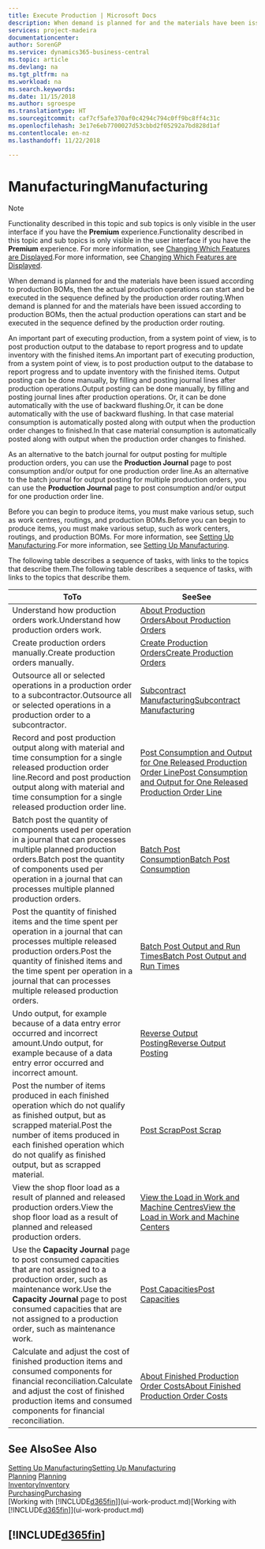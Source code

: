 ```yaml
---
title: Execute Production | Microsoft Docs
description: When demand is planned for and the materials have been issued according to production BOMs, then the actual production operations can start and be executed in the sequence defined by the production order routing.
services: project-madeira
documentationcenter: 
author: SorenGP
ms.service: dynamics365-business-central
ms.topic: article
ms.devlang: na
ms.tgt_pltfrm: na
ms.workload: na
ms.search.keywords: 
ms.date: 11/15/2018
ms.author: sgroespe
ms.translationtype: HT
ms.sourcegitcommit: caf7cf5afe370af0c4294c794c0ff9bc8ff4c31c
ms.openlocfilehash: 3e17e6eb7700027d53cbbd2f05292a7bd828d1af
ms.contentlocale: en-nz
ms.lasthandoff: 11/22/2018

---
```

# <a name="manufacturing"></a><span data-ttu-id="1bdef-103">Manufacturing</span><span class="sxs-lookup"><span data-stu-id="1bdef-103">Manufacturing</span></span>
> [!NOTE]
> <span data-ttu-id="1bdef-104">Functionality described in this topic and sub topics is only visible in the user interface if you have the **Premium** experience.</span><span class="sxs-lookup"><span data-stu-id="1bdef-104">Functionality described in this topic and sub topics is only visible in the user interface if you have the **Premium** experience.</span></span> <span data-ttu-id="1bdef-105">For more information, see [Changing Which Features are Displayed](ui-experiences.md).</span><span class="sxs-lookup"><span data-stu-id="1bdef-105">For more information, see [Changing Which Features are Displayed](ui-experiences.md).</span></span>

<span data-ttu-id="1bdef-106">When demand is planned for and the materials have been issued according to production BOMs, then the actual production operations can start and be executed in the sequence defined by the production order routing.</span><span class="sxs-lookup"><span data-stu-id="1bdef-106">When demand is planned for and the materials have been issued according to production BOMs, then the actual production operations can start and be executed in the sequence defined by the production order routing.</span></span>  

<span data-ttu-id="1bdef-107">An important part of executing production, from a system point of view, is to post production output to the database to report progress and to update inventory with the finished items.</span><span class="sxs-lookup"><span data-stu-id="1bdef-107">An important part of executing production, from a system point of view, is to post production output to the database to report progress and to update inventory with the finished items.</span></span> <span data-ttu-id="1bdef-108">Output posting can be done manually, by filling and posting journal lines after production operations.</span><span class="sxs-lookup"><span data-stu-id="1bdef-108">Output posting can be done manually, by filling and posting journal lines after production operations.</span></span> <span data-ttu-id="1bdef-109">Or, it can be done automatically with the use of backward flushing.</span><span class="sxs-lookup"><span data-stu-id="1bdef-109">Or, it can be done automatically with the use of backward flushing.</span></span> <span data-ttu-id="1bdef-110">In that case material consumption is automatically posted along with output when the production order changes to finished.</span><span class="sxs-lookup"><span data-stu-id="1bdef-110">In that case material consumption is automatically posted along with output when the production order changes to finished.</span></span>  

<span data-ttu-id="1bdef-111">As an alternative to the batch journal for output posting for multiple production orders, you can use the **Production Journal** page to post consumption and/or output for one production order line.</span><span class="sxs-lookup"><span data-stu-id="1bdef-111">As an alternative to the batch journal for output posting for multiple production orders, you can use the **Production Journal** page to post consumption and/or output for one production order line.</span></span>

<span data-ttu-id="1bdef-112">Before you can begin to produce items, you must make various setup, such as work centres, routings, and production BOMs.</span><span class="sxs-lookup"><span data-stu-id="1bdef-112">Before you can begin to produce items, you must make various setup, such as work centers, routings, and production BOMs.</span></span> <span data-ttu-id="1bdef-113">For more information, see [Setting Up Manufacturing](production-configure-production-processes.md).</span><span class="sxs-lookup"><span data-stu-id="1bdef-113">For more information, see [Setting Up Manufacturing](production-configure-production-processes.md).</span></span>

<span data-ttu-id="1bdef-114">The following table describes a sequence of tasks, with links to the topics that describe them.</span><span class="sxs-lookup"><span data-stu-id="1bdef-114">The following table describes a sequence of tasks, with links to the topics that describe them.</span></span>   

|<span data-ttu-id="1bdef-115">**To**</span><span class="sxs-lookup"><span data-stu-id="1bdef-115">**To**</span></span>|<span data-ttu-id="1bdef-116">**See**</span><span class="sxs-lookup"><span data-stu-id="1bdef-116">**See**</span></span>|  
|------------|-------------|  
|<span data-ttu-id="1bdef-117">Understand how production orders work.</span><span class="sxs-lookup"><span data-stu-id="1bdef-117">Understand how production orders work.</span></span>|[<span data-ttu-id="1bdef-118">About Production Orders</span><span class="sxs-lookup"><span data-stu-id="1bdef-118">About Production Orders</span></span>](production-about-production-orders.md)|
|<span data-ttu-id="1bdef-119">Create production orders manually.</span><span class="sxs-lookup"><span data-stu-id="1bdef-119">Create production orders manually.</span></span>|[<span data-ttu-id="1bdef-120">Create Production Orders</span><span class="sxs-lookup"><span data-stu-id="1bdef-120">Create Production Orders</span></span>](production-how-to-create-production-orders.md)|
|<span data-ttu-id="1bdef-121">Outsource all or selected operations in a production order to a subcontractor.</span><span class="sxs-lookup"><span data-stu-id="1bdef-121">Outsource all or selected operations in a production order to a subcontractor.</span></span>|[<span data-ttu-id="1bdef-122">Subcontract Manufacturing</span><span class="sxs-lookup"><span data-stu-id="1bdef-122">Subcontract Manufacturing</span></span>](production-how-to-subcontract-manufacturing.md)|
|<span data-ttu-id="1bdef-123">Record and post production output along with material and time consumption for a single released production order line.</span><span class="sxs-lookup"><span data-stu-id="1bdef-123">Record and post production output along with material and time consumption for a single released production order line.</span></span>|[<span data-ttu-id="1bdef-124">Post Consumption and Output for One Released Production Order Line</span><span class="sxs-lookup"><span data-stu-id="1bdef-124">Post Consumption and Output for One Released Production Order Line</span></span>](production-how-to-register-consumption-and-output.md)|  
|<span data-ttu-id="1bdef-125">Batch post the quantity of components used per operation in a journal that can processes multiple planned production orders.</span><span class="sxs-lookup"><span data-stu-id="1bdef-125">Batch post the quantity of components used per operation in a journal that can processes multiple planned production orders.</span></span>|[<span data-ttu-id="1bdef-126">Batch Post Consumption</span><span class="sxs-lookup"><span data-stu-id="1bdef-126">Batch Post Consumption</span></span>](production-how-to-post-consumption.md)|
|<span data-ttu-id="1bdef-127">Post the quantity of finished items and the time spent per operation in a journal that can processes multiple released production orders.</span><span class="sxs-lookup"><span data-stu-id="1bdef-127">Post the quantity of finished items and the time spent per operation in a journal that can processes multiple released production orders.</span></span>|[<span data-ttu-id="1bdef-128">Batch Post Output and Run Times</span><span class="sxs-lookup"><span data-stu-id="1bdef-128">Batch Post Output and Run Times</span></span>](production-how-to-post-output-quantity.md)|
|<span data-ttu-id="1bdef-129">Undo output, for example because of a data entry error occurred and incorrect amount.</span><span class="sxs-lookup"><span data-stu-id="1bdef-129">Undo output, for example because of a data entry error occurred and incorrect amount.</span></span>  |[<span data-ttu-id="1bdef-130">Reverse Output Posting</span><span class="sxs-lookup"><span data-stu-id="1bdef-130">Reverse Output Posting</span></span>](production-how-to-reverse-output-posting.md)|  
|<span data-ttu-id="1bdef-131">Post the number of items produced in each finished operation which do not qualify as finished output, but as scrapped material.</span><span class="sxs-lookup"><span data-stu-id="1bdef-131">Post the number of items produced in each finished operation which do not qualify as finished output, but as scrapped material.</span></span>|[<span data-ttu-id="1bdef-132">Post Scrap</span><span class="sxs-lookup"><span data-stu-id="1bdef-132">Post Scrap</span></span>](production-how-to-post-scrap.md)|
|<span data-ttu-id="1bdef-133">View the shop floor load as a result of planned and released production orders.</span><span class="sxs-lookup"><span data-stu-id="1bdef-133">View the shop floor load as a result of planned and released production orders.</span></span>|[<span data-ttu-id="1bdef-134">View the Load in Work and Machine Centres</span><span class="sxs-lookup"><span data-stu-id="1bdef-134">View the Load in Work and Machine Centers</span></span>](production-how-to-view-the-load-on-work-centers.md)|      
|<span data-ttu-id="1bdef-135">Use the **Capacity Journal** page to post consumed capacities that are not assigned to a production order, such as maintenance work.</span><span class="sxs-lookup"><span data-stu-id="1bdef-135">Use the **Capacity Journal** page to post consumed capacities that are not assigned to a production order, such as maintenance work.</span></span>|[<span data-ttu-id="1bdef-136">Post Capacities</span><span class="sxs-lookup"><span data-stu-id="1bdef-136">Post Capacities</span></span>](production-how-to-post-capacities.md)|  
|<span data-ttu-id="1bdef-137">Calculate and adjust the cost of finished production items and consumed components for financial reconciliation.</span><span class="sxs-lookup"><span data-stu-id="1bdef-137">Calculate and adjust the cost of finished production items and consumed components for financial reconciliation.</span></span>|[<span data-ttu-id="1bdef-138">About Finished Production Order Costs</span><span class="sxs-lookup"><span data-stu-id="1bdef-138">About Finished Production Order Costs</span></span>](finance-about-finished-production-order-costs.md)|  

## <a name="see-also"></a><span data-ttu-id="1bdef-139">See Also</span><span class="sxs-lookup"><span data-stu-id="1bdef-139">See Also</span></span>  
[<span data-ttu-id="1bdef-140">Setting Up Manufacturing</span><span class="sxs-lookup"><span data-stu-id="1bdef-140">Setting Up Manufacturing</span></span>](production-configure-production-processes.md)  
<span data-ttu-id="1bdef-141">[Planning](production-planning.md)    </span><span class="sxs-lookup"><span data-stu-id="1bdef-141">[Planning](production-planning.md)    </span></span>  
[<span data-ttu-id="1bdef-142">Inventory</span><span class="sxs-lookup"><span data-stu-id="1bdef-142">Inventory</span></span>](inventory-manage-inventory.md)  
[<span data-ttu-id="1bdef-143">Purchasing</span><span class="sxs-lookup"><span data-stu-id="1bdef-143">Purchasing</span></span>](purchasing-manage-purchasing.md)  
<span data-ttu-id="1bdef-144">[Working with [!INCLUDE[d365fin](includes/d365fin_md.md)]](ui-work-product.md)</span><span class="sxs-lookup"><span data-stu-id="1bdef-144">[Working with [!INCLUDE[d365fin](includes/d365fin_md.md)]](ui-work-product.md)</span></span>

## [!INCLUDE[d365fin](includes/free_trial_md.md)]  

